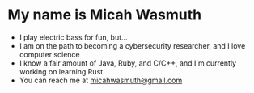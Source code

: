 # My name is Micah Wasmuth
- I play electric bass for fun, but...
- I am on the path to becoming a cybersecurity researcher, and I love computer science
- I know a fair amount of Java, Ruby, and C/C++, and I'm currently working on learning Rust
- You can reach me at micahwasmuth@gmail.com
